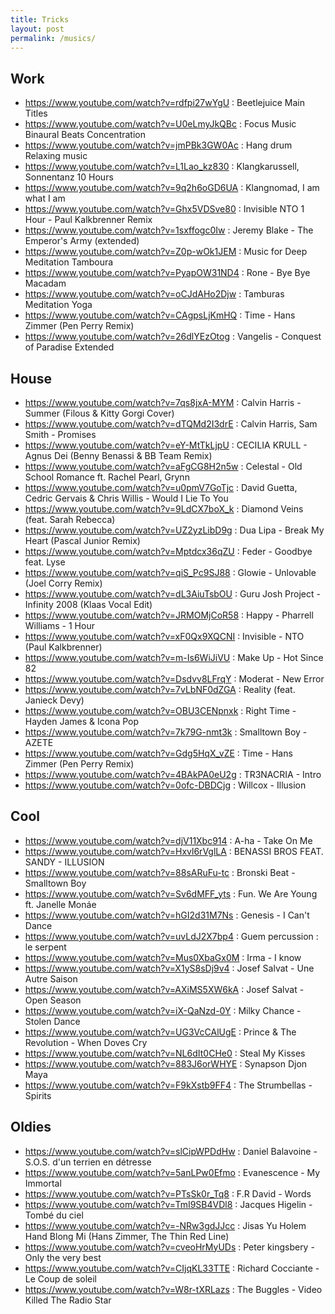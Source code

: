 ```yaml
---
title: Tricks
layout: post
permalink: /musics/
---
```


## Work

- https://www.youtube.com/watch?v=rdfpi27wYgU : Beetlejuice Main Titles
- https://www.youtube.com/watch?v=U0eLmyJkQBc : Focus Music Binaural Beats Concentration
- https://www.youtube.com/watch?v=jmPBk3GW0Ac : Hang drum Relaxing music
- https://www.youtube.com/watch?v=L1Lao_kz830 : Klangkarussell, Sonnentanz 10 Hours
- https://www.youtube.com/watch?v=9q2h6oGD6UA : Klangnomad, I am what I am
- https://www.youtube.com/watch?v=Ghx5VDSve80 : Invisible NTO 1 Hour - Paul Kalkbrenner Remix
- https://www.youtube.com/watch?v=1sxffogc0Iw : Jeremy Blake - The Emperor's Army (extended)
- https://www.youtube.com/watch?v=Z0p-wOk1JEM : Music for Deep Meditation Tamboura
- https://www.youtube.com/watch?v=PyapOW31ND4 : Rone - Bye Bye Macadam
- https://www.youtube.com/watch?v=oCJdAHo2Djw : Tamburas Meditation Yoga
- https://www.youtube.com/watch?v=CAgpsLjKmHQ : Time - Hans Zimmer (Pen Perry Remix)
- https://www.youtube.com/watch?v=26dlYEzOtog : Vangelis - Conquest of Paradise Extended

## House

- https://www.youtube.com/watch?v=7qs8jxA-MYM : Calvin Harris - Summer (Filous & Kitty Gorgi Cover)
- https://www.youtube.com/watch?v=dTQMd2I3drE : Calvin Harris, Sam Smith - Promises
- https://www.youtube.com/watch?v=eY-MtTkLjpU : CECILIA KRULL - Agnus Dei (Benny Benassi & BB Team Remix)
- https://www.youtube.com/watch?v=aFgCG8H2n5w : Celestal - Old School Romance ft. Rachel Pearl, Grynn
- https://www.youtube.com/watch?v=u0pmV7GoTjc : David Guetta, Cedric Gervais & Chris Willis - Would I Lie To You
- https://www.youtube.com/watch?v=9LdCX7boX_k : Diamond Veins (feat. Sarah Rebecca)
- https://www.youtube.com/watch?v=UZ2yzLibD9g : Dua Lipa - Break My Heart (Pascal Junior Remix)
- https://www.youtube.com/watch?v=Mptdcx36qZU : Feder - Goodbye feat. Lyse
- https://www.youtube.com/watch?v=qiS_Pc9SJ88 : Glowie - Unlovable (Joel Corry Remix)
- https://www.youtube.com/watch?v=dL3AiuTsbOU : Guru Josh Project - Infinity 2008 (Klaas Vocal Edit)
- https://www.youtube.com/watch?v=JRMOMjCoR58 : Happy - Pharrell Williams - 1 Hour
- https://www.youtube.com/watch?v=xF0Qx9XQCNI : Invisible - NTO (Paul Kalkbrenner)
- https://www.youtube.com/watch?v=m-Is6WiJiVU : Make Up - Hot Since 82
- https://www.youtube.com/watch?v=Dsdvv8LFrqY : Moderat - New Error
- https://www.youtube.com/watch?v=7vLbNF0dZGA : Reality (feat. Janieck Devy)
- https://www.youtube.com/watch?v=OBU3CENpnxk : Right Time - Hayden James & Icona Pop
- https://www.youtube.com/watch?v=7k79G-nmt3k : Smalltown Boy - AZETE
- https://www.youtube.com/watch?v=Gdg5HqX_vZE : Time - Hans Zimmer (Pen Perry Remix)
- https://www.youtube.com/watch?v=4BAkPA0eU2g : TR3NACRIA - Intro
- https://www.youtube.com/watch?v=0ofc-DBDCjg : Willcox - Illusion

## Cool

- https://www.youtube.com/watch?v=djV11Xbc914 : A-ha - Take On Me
- https://www.youtube.com/watch?v=Hxvl6rVglLA : BENASSI BROS FEAT. SANDY - ILLUSION
- https://www.youtube.com/watch?v=88sARuFu-tc : Bronski Beat - Smalltown Boy
- https://www.youtube.com/watch?v=Sv6dMFF_yts : Fun. We Are Young ft. Janelle Monáe
- https://www.youtube.com/watch?v=hGI2d31M7Ns : Genesis - I Can't Dance
- https://www.youtube.com/watch?v=uvLdJ2X7bp4 : Guem percussion : le serpent
- https://www.youtube.com/watch?v=Mus0XbaGx0M : Irma - I know
- https://www.youtube.com/watch?v=X1yS8sDj9v4 : Josef Salvat - Une Autre Saison
- https://www.youtube.com/watch?v=AXiMS5XW6kA : Josef Salvat - Open Season
- https://www.youtube.com/watch?v=iX-QaNzd-0Y : Milky Chance - Stolen Dance
- https://www.youtube.com/watch?v=UG3VcCAlUgE : Prince & The Revolution - When Doves Cry
- https://www.youtube.com/watch?v=NL6dIt0CHe0 : Steal My Kisses
- https://www.youtube.com/watch?v=883J6orWHYE : Synapson Djon Maya
- https://www.youtube.com/watch?v=F9kXstb9FF4 : The Strumbellas - Spirits

## Oldies

- https://www.youtube.com/watch?v=slCipWPDdHw : Daniel Balavoine - S.O.S. d'un terrien en détresse
- https://www.youtube.com/watch?v=5anLPw0Efmo : Evanescence - My Immortal
- https://www.youtube.com/watch?v=PTsSk0r_Tq8 : F.R David - Words
- https://www.youtube.com/watch?v=TmI9SB4VDl8 : Jacques Higelin - Tombé du ciel
- https://www.youtube.com/watch?v=-NRw3gdJJcc : Jisas Yu Holem Hand Blong Mi (Hans Zimmer, The Thin Red Line)
- https://www.youtube.com/watch?v=cveoHrMyUDs : Peter kingsbery - Only the very best
- https://www.youtube.com/watch?v=CIjqKL33TTE : Richard Cocciante - Le Coup de soleil
- https://www.youtube.com/watch?v=W8r-tXRLazs : The Buggles - Video Killed The Radio Star
